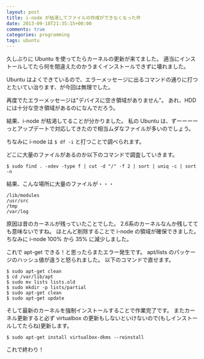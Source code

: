 ```yaml
---
layout: post
title: i-node が枯渇してファイルの作成ができなくなった件
date: 2013-09-18T21:35:15+00:00
comments: true
categories: programming
tags: ubuntu
---
```


久しぶりに Ubuntu を使ってたらカーネルの更新が来てました。
適当にインストールしてたら何を間違えたのかうまくインストールできずに壊れました。

Ubuntu はよくできているので、エラーメッセージに出るコマンドの通りに打つとたいてい治ります、が今回は無理でした。

再度でたエラーメッセージは"デバイスに空き領域がありません"。
あれ、HDDには十分な空き領域があるのになんでだろう。

結果、i-node が枯渇してることが分かりました。
私の Ubuntu は、ずーーーーっとアップデートで対応してきたので相当ムダなファイルが多いのでしょう。

ちなみに i-node は `$ df -i` と打つことで調べられます。

どこに大量のファイルがあるのか以下のコマンドで調査していきます。

    $ sudo find . -xdev -type f | cut -d "/" -f 2 | sort | uniq -c | sort -n

結果、こんな場所に大量のファイルが・・・

    /lib/modules
    /usr/src
    /tmp
    /var/log

原因は昔のカーネルが残っていたことでした。
2.6系のカーネルなんか残してても意味ないですね。
ほとんど削除することで i-node の領域が確保できました。
ちなみに i-node 100% から 35% に減少しました。

これで apt-get できる！と思ったらまたエラー発生です。
apt/lists のパッケージのハッシュ値が違うと怒られました。
以下のコマンドで直せます。

    $ sudo apt-get clean
    $ cd /var/lib/apt
    $ sudo mv lists lists.old
    $ sudo mkdir -p lists/partial
    $ sudo apt-get clean
    $ sudo apt-get update

そして最新のカーネルを強制インストールすることで作業完了です。
またカーネル更新すると必ず virtualbox の更新もしないといけないので(もしインストールしてたらね)更新します。

    $ sudo apt-get install virtualbox-dkms --reinstall

これで終わり！
